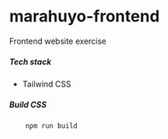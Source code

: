 # marahuyo-frontend
Frontend website exercise

##### Tech stack
- Tailwind CSS

##### Build CSS
        npm run build
